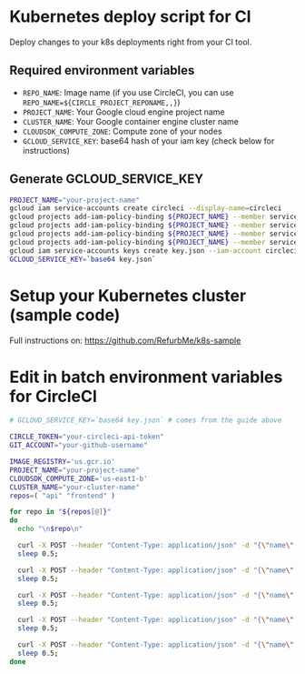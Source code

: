 # Kubernetes deploy script for CI

Deploy changes to your k8s deployments right from your CI tool.

## Required environment variables
- `REPO_NAME`: Image name (if you use CircleCI, you can use `REPO_NAME=${CIRCLE_PROJECT_REPONAME,,}`)
- `PROJECT_NAME`: Your Google cloud engine project name
- `CLUSTER_NAME`: Your Google container engine cluster name
- `CLOUDSDK_COMPUTE_ZONE`: Compute zone of your nodes
- `GCLOUD_SERVICE_KEY`: base64 hash of your iam key (check below for instructions)

## Generate GCLOUD_SERVICE_KEY
```sh
PROJECT_NAME="your-project-name"
gcloud iam service-accounts create circleci --display-name=circleci
gcloud projects add-iam-policy-binding ${PROJECT_NAME} --member serviceAccount:circleci@${PROJECT_NAME}.iam.gserviceaccount.com --role roles/container.admin
gcloud projects add-iam-policy-binding ${PROJECT_NAME} --member serviceAccount:circleci@${PROJECT_NAME}.iam.gserviceaccount.com --role roles/container.clusterAdmin
gcloud projects add-iam-policy-binding ${PROJECT_NAME} --member serviceAccount:circleci@${PROJECT_NAME}.iam.gserviceaccount.com --role roles/container.developer
gcloud projects add-iam-policy-binding ${PROJECT_NAME} --member serviceAccount:circleci@${PROJECT_NAME}.iam.gserviceaccount.com --role roles/storage.admin
gcloud iam service-accounts keys create key.json --iam-account circleci@${PROJECT_NAME}.iam.gserviceaccount.com
GCLOUD_SERVICE_KEY=`base64 key.json`
```


# Setup your Kubernetes cluster (sample code)
Full instructions on: https://github.com/RefurbMe/k8s-sample

# Edit in batch environment variables for CircleCI
```sh
# GCLOUD_SERVICE_KEY=`base64 key.json` # comes from the guide above

CIRCLE_TOKEN="your-circleci-api-token"
GIT_ACCOUNT="your-github-username"

IMAGE_REGISTRY='us.gcr.io'
PROJECT_NAME="your-project-name"
CLOUDSDK_COMPUTE_ZONE='us-east1-b'
CLUSTER_NAME="your-cluster-name"
repos=( "api" "frontend" )

for repo in "${repos[@]}"
do
  echo "\n$repo\n"

  curl -X POST --header "Content-Type: application/json" -d "{\"name\":\"GCLOUD_SERVICE_KEY\", \"value\":\"${GCLOUD_SERVICE_KEY}\"}" "https://circleci.com/api/v1.1/project/github/${GIT_ACCOUNT}/${repo}/envvar?circle-token=${CIRCLE_TOKEN}"
  sleep 0.5;

  curl -X POST --header "Content-Type: application/json" -d "{\"name\":\"IMAGE_REGISTRY\", \"value\":\"${IMAGE_REGISTRY}\"}" "https://circleci.com/api/v1.1/project/github/${GIT_ACCOUNT}/${repo}/envvar?circle-token=${CIRCLE_TOKEN}"
  sleep 0.5;

  curl -X POST --header "Content-Type: application/json" -d "{\"name\":\"PROJECT_NAME\", \"value\":\"${PROJECT_NAME}\"}" "https://circleci.com/api/v1.1/project/github/${GIT_ACCOUNT}/${repo}/envvar?circle-token=${CIRCLE_TOKEN}"
  sleep 0.5;

  curl -X POST --header "Content-Type: application/json" -d "{\"name\":\"CLOUDSDK_COMPUTE_ZONE\", \"value\":\"${CLOUDSDK_COMPUTE_ZONE}\"}" "https://circleci.com/api/v1.1/project/github/${GIT_ACCOUNT}/${repo}/envvar?circle-token=${CIRCLE_TOKEN}"
  sleep 0.5;

  curl -X POST --header "Content-Type: application/json" -d "{\"name\":\"CLUSTER_NAME\", \"value\":\"${CLUSTER_NAME}\"}" "https://circleci.com/api/v1.1/project/github/${GIT_ACCOUNT}/${repo}/envvar?circle-token=${CIRCLE_TOKEN}"
  sleep 0.5;
done
```
